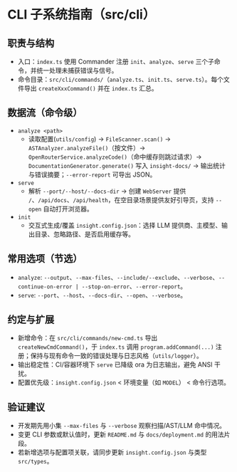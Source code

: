 # CLI 子系统指南（src/cli）

## 职责与结构
- 入口：`index.ts` 使用 Commander 注册 `init`、`analyze`、`serve` 三个子命令，并统一处理未捕获错误与信号。
- 命令目录：`src/cli/commands/`（`analyze.ts`、`init.ts`、`serve.ts`）。每个文件导出 `createXxxCommand()` 并在 `index.ts` 汇总。

## 数据流（命令级）
- `analyze <path>`
  - 读取配置(`utils/config`) → `FileScanner.scan()` → `ASTAnalyzer.analyzeFile()`（按文件）→ `OpenRouterService.analyzeCode()`（命中缓存则跳过请求）→ `DocumentationGenerator.generate()` 写入 `insight-docs/` → 输出统计与错误摘要；`--error-report` 可导出 JSON。
- `serve`
  - 解析 `--port/--host/--docs-dir` → 创建 `WebServer` 提供 `/`、`/api/docs`、`/api/health`，在空目录场景提供友好引导页，支持 `--open` 自动打开浏览器。
- `init`
  - 交互式生成/覆盖 `insight.config.json`：选择 LLM 提供商、主模型、输出目录、忽略路径、是否启用缓存等。

## 常用选项（节选）
- `analyze`: `--output`、`--max-files`、`--include/--exclude`、`--verbose`、`--continue-on-error | --stop-on-error`、`--error-report`。
- `serve`: `--port`、`--host`、`--docs-dir`、`--open`、`--verbose`。

## 约定与扩展
- 新增命令：在 `src/cli/commands/new-cmd.ts` 导出 `createNewCmdCommand()`，于 `index.ts` 调用 `program.addCommand(...)` 注册；保持与现有命令一致的错误处理与日志风格（`utils/logger`）。
- 输出稳定性：CI/容器环境下 `serve` 已降级 ora 为日志输出，避免 ANSI 干扰。
- 配置优先级：`insight.config.json` < 环境变量（如 `MODEL`） < 命令行选项。

## 验证建议
- 开发期先用小集 `--max-files` 与 `--verbose` 观察扫描/AST/LLM 命中情况。
- 变更 CLI 参数或默认值时，更新 `README.md` 与 `docs/deployment.md` 的用法片段。
- 若新增选项与配置项关联，请同步更新 `insight.config.json` 与类型 `src/types`。
